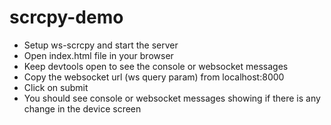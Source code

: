 # scrcpy-demo

* Setup ws-scrcpy and start the server
* Open index.html file in your browser 
* Keep devtools open to see the console or websocket messages
* Copy the websocket url (ws query param) from localhost:8000
* Click on submit
* You should see console or websocket messages showing if there is any change in the device screen